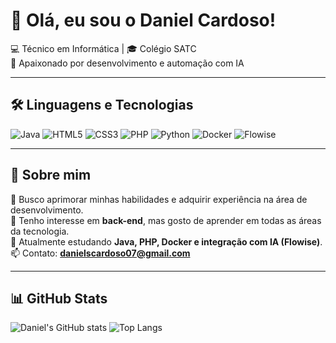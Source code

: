 # 👋 Olá, eu sou o Daniel Cardoso!

💻 Técnico em Informática | 🎓 Colégio SATC  
🚀 Apaixonado por desenvolvimento e automação com IA  

---

## 🛠️ Linguagens e Tecnologias

![Java](https://img.shields.io/badge/Java-ED8B00?style=for-the-badge&logo=openjdk&logoColor=white)
![HTML5](https://img.shields.io/badge/HTML5-E34F26?style=for-the-badge&logo=html5&logoColor=white)
![CSS3](https://img.shields.io/badge/CSS3-1572B6?style=for-the-badge&logo=css3&logoColor=white)
![PHP](https://img.shields.io/badge/PHP-777BB4?style=for-the-badge&logo=php&logoColor=white)
![Python](https://img.shields.io/badge/Python-3776AB?style=for-the-badge&logo=python&logoColor=white)
![Docker](https://img.shields.io/badge/Docker-2496ED?style=for-the-badge&logo=docker&logoColor=white)
![Flowise](https://img.shields.io/badge/Flowise_AI-00B4D8?style=for-the-badge&logo=ai&logoColor=white)

---

## 🌟 Sobre mim

🎯 Busco aprimorar minhas habilidades e adquirir experiência na área de desenvolvimento.  
💬 Tenho interesse em **back-end**, mas gosto de aprender em todas as áreas da tecnologia.  
🧠 Atualmente estudando **Java, PHP, Docker e integração com IA (Flowise)**.  
📫 Contato: **danielscardoso07@gmail.com**

---

## 📊 GitHub Stats

![Daniel's GitHub stats](https://github-readme-stats.vercel.app/api?username=DanielCardoso&show_icons=true&theme=tokyonight)
![Top Langs](https://github-readme-stats.vercel.app/api/top-langs/?username=DanielCardoso&layout=compact&theme=tokyonight)

